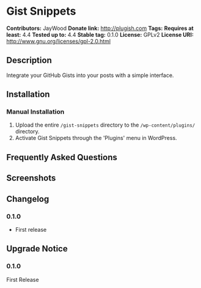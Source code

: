 # Gist Snippets #
**Contributors:**      JayWood
**Donate link:**       http://plugish.com
**Tags:**
**Requires at least:** 4.4
**Tested up to:**      4.4
**Stable tag:**        0.1.0
**License:**           GPLv2
**License URI:**       http://www.gnu.org/licenses/gpl-2.0.html

## Description ##

Integrate your GitHub Gists into your posts with a simple interface.

## Installation ##

### Manual Installation ###

1. Upload the entire `/gist-snippets` directory to the `/wp-content/plugins/` directory.
2. Activate Gist Snippets through the 'Plugins' menu in WordPress.

## Frequently Asked Questions ##


## Screenshots ##


## Changelog ##

### 0.1.0 ###
* First release

## Upgrade Notice ##

### 0.1.0 ###
First Release
